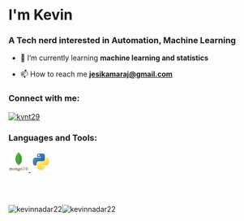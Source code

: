 <h1 align="left">I'm Kevin</h1>
<h3>A Tech nerd interested in Automation, Machine Learning</h3>

- 🌱 I’m currently learning **machine learning and statistics**

- 📫 How to reach me **jesikamaraj@gmail.com**

<h3 align="left">Connect with me:</h3>
<p align="left">
<a href="https://twitter.com/kvnn22" target="blank"><img align="center" src="https://raw.githubusercontent.com/rahuldkjain/github-profile-readme-generator/master/src/images/icons/Social/twitter.svg" alt="kvnt29" height="30" width="40" /></a>
</p>

<h3 align="left">Languages and Tools:</h3>
<p align="left">
 <a href="https://www.mongodb.com/" target="_blank" rel="noreferrer"> <img src="https://raw.githubusercontent.com/devicons/devicon/master/icons/mongodb/mongodb-original-wordmark.svg" alt="mongodb" width="40" height="40"/>  <a href="https://www.python.org" target="_blank" rel="noreferrer"> <img src="https://raw.githubusercontent.com/devicons/devicon/master/icons/python/python-original.svg" alt="python" width="40" height="40"/> </a> </p>


<br><br><p><img align="left" src="https://github-readme-stats.vercel.app/api?username=kevinnadar22&show_icons=true&locale=en" alt="kevinnadar22" /></p>

<p><img align="left" src="https://github-readme-streak-stats.herokuapp.com/?user=kevinnadar22&" alt="kevinnadar22" /></p>
